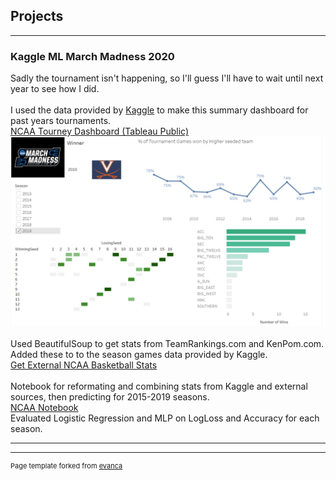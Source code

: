 ## Projects

---

### Kaggle ML March Madness 2020 <br>
Sadly the tournament isn't happening, so I'll guess I'll have to wait until next year to see how I did.
<br> <br>
I used the data provided by [Kaggle](https://www.kaggle.com/c/google-cloud-ncaa-march-madness-2020-division-1-mens-tournament/data) to make this summary dashboard for past years tournaments.
<br>
[NCAA Tourney Dashboard (Tableau Public)](https://public.tableau.com/profile/cameron.de.la.pena#!/vizhome/NCAABasketball_15841125763020/Dashboard1)
<br>
<img src="images/ncaa_viz.PNG?raw=true"/>
<br>
<br>
Used BeautifulSoup to get stats from TeamRankings.com and KenPom.com.  Added these to to the season games data provided by Kaggle. 
<br>
[Get External NCAA Basketball Stats](https://github.com/cam-d/cam-d.github.io/blob/master/teamRankings.ipynb)
<br><br>
Notebook for reformating and combining stats from Kaggle and external sources, then predicting for 2015-2019 seasons. <br>
[NCAA Notebook](https://github.com/cam-d/cam-d.github.io/blob/master/NCAA_Bball_copy.ipynb)
<br>
Evaluated Logistic Regression and MLP on LogLoss and Accuracy for each season.  

---

<!--### Category Name 2-->

<!-- - [Project 1 Title](http://example.com/)-->



---
<p style="font-size:11px">Page template forked from <a href="https://github.com/evanca/quick-portfolio">evanca</a></p>
<!-- Remove above link if you don't want to attibute -->
